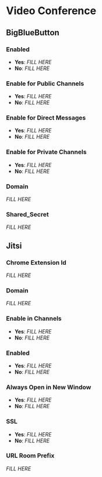 # Video Conference

## BigBlueButton


### Enabled

- **Yes**: _FILL HERE_
- **No**: _FILL HERE_


### Enable for Public Channels

- **Yes**: _FILL HERE_
- **No**: _FILL HERE_


### Enable for Direct Messages

- **Yes**: _FILL HERE_
- **No**: _FILL HERE_


### Enable for Private Channels

- **Yes**: _FILL HERE_
- **No**: _FILL HERE_


### Domain

_FILL HERE_


### Shared_Secret

_FILL HERE_


## Jitsi


### Chrome Extension Id

_FILL HERE_


### Domain

_FILL HERE_


### Enable in Channels

- **Yes**: _FILL HERE_
- **No**: _FILL HERE_


### Enabled

- **Yes**: _FILL HERE_
- **No**: _FILL HERE_


### Always Open in New Window

- **Yes**: _FILL HERE_
- **No**: _FILL HERE_


### SSL

- **Yes**: _FILL HERE_
- **No**: _FILL HERE_


### URL Room Prefix

_FILL HERE_

